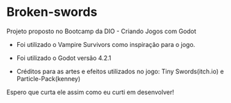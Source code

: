 # Broken-swords
Projeto proposto no Bootcamp da DIO - Criando Jogos com Godot

- Foi utilizado o Vampire Survivors como inspiração para o jogo.

- Foi utilizado o Godot versão 4.2.1

- Créditos para as artes e efeitos utilizados no jogo: Tiny Swords(itch.io) e Particle-Pack(kenney)

Espero que curta ele assim como eu curti em desenvolver! 
